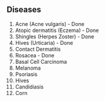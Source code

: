## Diseases

1. Acne (Acne vulgaris) - Done
2. Atopic dermatitis (Eczema) - Done
3. Shingles (Herpes Zoster) - Done
4. Hives (Urticaria) - Done
5. Contact Dermatitis
6. Rosacea - Done
7. Basal Cell Carcinoma
8. Melanoma
9. Psoriasis
10. Hives
11. Candidiasis
12. Corn
